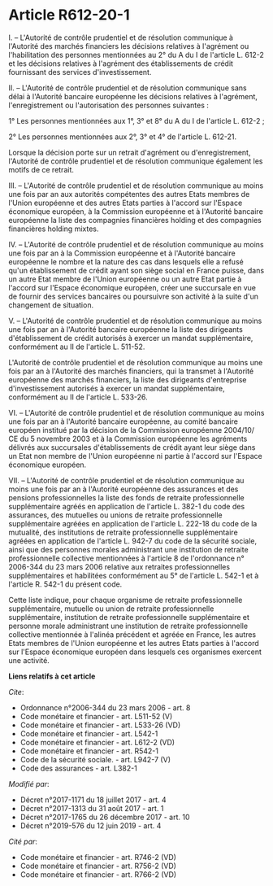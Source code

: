 # Article R612-20-1

I. – L'Autorité de contrôle prudentiel et de résolution communique à l'Autorité des marchés financiers les décisions
relatives à l'agrément ou l'habilitation des personnes mentionnées au 2° du A du I de l'article L. 612-2 et les décisions
relatives à l'agrément des établissements de crédit fournissant des services d'investissement.

II. – L'Autorité de contrôle prudentiel et de résolution communique sans délai à l'Autorité bancaire européenne les décisions
relatives à l'agrément, l'enregistrement ou l'autorisation des personnes suivantes :

1° Les personnes mentionnées aux 1°, 3° et 8° du A du I de l'article L. 612-2 ;

2° Les personnes mentionnées aux 2°, 3° et 4° de l'article L. 612-21.

Lorsque la décision porte sur un retrait d'agrément ou d'enregistrement, l'Autorité de contrôle prudentiel et de résolution
communique également les motifs de ce retrait.

III. – L'Autorité de contrôle prudentiel et de résolution communique au moins une fois par an aux autorités compétentes des
autres Etats membres de l'Union européenne et des autres Etats parties à l'accord sur l'Espace économique européen, à la
Commission européenne et à l'Autorité bancaire européenne la liste des compagnies financières holding et des compagnies
financières holding mixtes.

IV. – L'Autorité de contrôle prudentiel et de résolution communique au moins une fois par an à la Commission européenne et à
l'Autorité bancaire européenne le nombre et la nature des cas dans lesquels elle a refusé qu'un établissement de crédit ayant
son siège social en France puisse, dans un autre Etat membre de l'Union européenne ou un autre Etat partie à l'accord sur
l'Espace économique européen, créer une succursale en vue de fournir des services bancaires ou poursuivre son activité à la
suite d'un changement de situation.

V. – L'Autorité de contrôle prudentiel et de résolution communique au moins une fois par an à l'Autorité bancaire européenne
la liste des dirigeants d'établissement de crédit autorisés à exercer un mandat supplémentaire, conformément au II de
l'article L. 511-52.

L'Autorité de contrôle prudentiel et de résolution communique au moins une fois par an à l'Autorité des marchés financiers,
qui la transmet à l'Autorité européenne des marchés financiers, la liste des dirigeants d'entreprise d'investissement
autorisés à exercer un mandat supplémentaire, conformément au II de l'article L. 533-26.

VI. – L'Autorité de contrôle prudentiel et de résolution communique au moins une fois par an à l'Autorité bancaire
européenne, au comité bancaire européen institué par la décision de la Commission européenne 2004/10/ CE du 5 novembre 2003
et à la Commission européenne les agréments délivrés aux succursales d'établissements de crédit ayant leur siège dans un Etat
non membre de l'Union européenne ni partie à l'accord sur l'Espace économique européen.

VII. – L'Autorité de contrôle prudentiel et de résolution communique au moins une fois par an à l'Autorité européenne des
assurances et des pensions professionnelles la liste des fonds de retraite professionnelle supplémentaire agréés en
application de l'article L. 382-1 du code des assurances, des mutuelles ou unions de retraite professionnelle supplémentaire
agréées en application de l'article L. 222-18 du code de la mutualité, des institutions de retraite professionnelle
supplémentaire agréées en application de l'article L. 942-7 du code de la sécurité sociale, ainsi que des personnes morales
administrant une institution de retraite professionnelle collective mentionnées à l'article 8 de l'ordonnance n° 2006-344 du
23 mars 2006 relative aux retraites professionnelles supplémentaires et habilitées conformément au 5° de l'article L. 542-1
et à l'article R. 542-1 du présent code.

Cette liste indique, pour chaque organisme de retraite professionnelle supplémentaire, mutuelle ou union de retraite
professionnelle supplémentaire, institution de retraite professionnelle supplémentaire et personne morale administrant une
institution de retraite professionnelle collective mentionnée à l'alinéa précédent et agréée en France, les autres Etats
membres de l'Union européenne et les autres Etats parties à l'accord sur l'Espace économique européen dans lesquels ces
organismes exercent une activité.

**Liens relatifs à cet article**

_Cite_:

  - Ordonnance n°2006-344 du 23 mars 2006 - art. 8
  - Code monétaire et financier - art. L511-52 (V)
  - Code monétaire et financier - art. L533-26 (VD)
  - Code monétaire et financier - art. L542-1
  - Code monétaire et financier - art. L612-2 (VD)
  - Code monétaire et financier - art. R542-1
  - Code de la sécurité sociale. - art. L942-7 (V)
  - Code des assurances - art. L382-1

_Modifié par_:

  - Décret n°2017-1171 du 18 juillet 2017 - art. 4
  - Décret n°2017-1313 du 31 août 2017 - art. 1
  - Décret n°2017-1765 du 26 décembre 2017 - art. 10
  - Décret n°2019-576 du 12 juin 2019 - art. 4

_Cité par_:

  - Code monétaire et financier - art. R746-2 (VD)
  - Code monétaire et financier - art. R756-2 (VD)
  - Code monétaire et financier - art. R766-2 (VD)
